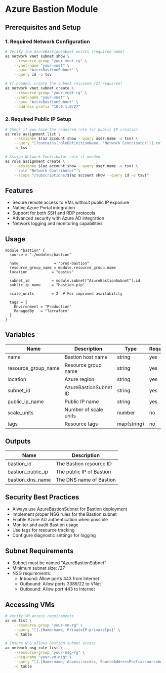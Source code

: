 # Azure Bastion Module

## Prerequisites and Setup

### 1. Required Network Configuration
```bash
# Verify the AzureBastionSubnet exists (required name)
az network vnet subnet show \
    --resource-group "your-vnet-rg" \
    --vnet-name "your-vnet" \
    --name "AzureBastionSubnet" \
    --query id -o tsv

# If needed, create the subnet (minimum /27 required)
az network vnet subnet create \
    --resource-group "your-vnet-rg" \
    --vnet-name "your-vnet" \
    --name "AzureBastionSubnet" \
    --address-prefix "10.0.1.0/27"
```

### 2. Required Public IP Setup
```bash
# Check if you have the required role for public IP creation
az role assignment list \
    --assignee $(az account show --query user.name -o tsv) \
    --query "[?contains(roleDefinitionName, 'Network Contributor')].roleDefinitionName" \
    -o tsv

# Assign Network Contributor role if needed
az role assignment create \
    --assignee $(az account show --query user.name -o tsv) \
    --role "Network Contributor" \
    --scope "/subscriptions/$(az account show --query id -o tsv)"
```

## Features
- Secure remote access to VMs without public IP exposure
- Native Azure Portal integration
- Support for both SSH and RDP protocols
- Advanced security with Azure AD integration
- Network logging and monitoring capabilities

## Usage
```hcl
module "bastion" {
  source = "./modules/bastion"
  
  name                = "prod-bastion"
  resource_group_name = module.resource_group.name
  location           = "eastus"
  
  subnet_id          = module.subnet["AzureBastionSubnet"].id
  public_ip_name     = "bastion-pip"
  
  scale_units        = 2  # For improved availability
  
  tags = {
    Environment = "Production"
    ManagedBy   = "Terraform"
  }
}
```

## Variables

| Name | Description | Type | Required | Default |
|------|-------------|------|----------|---------|
| name | Bastion host name | string | yes | - |
| resource_group_name | Resource group name | string | yes | - |
| location | Azure region | string | yes | - |
| subnet_id | AzureBastionSubnet ID | string | yes | - |
| public_ip_name | Public IP name | string | yes | - |
| scale_units | Number of scale units | number | no | 2 |
| tags | Resource tags | map(string) | no | {} |

## Outputs

| Name | Description |
|------|-------------|
| bastion_id | The Bastion resource ID |
| bastion_public_ip | The public IP of Bastion |
| bastion_dns_name | The DNS name of Bastion |

## Security Best Practices
- Always use AzureBastionSubnet for Bastion deployment
- Implement proper NSG rules for the Bastion subnet
- Enable Azure AD authentication when possible
- Monitor and audit Bastion usage
- Use tags for resource tracking
- Configure diagnostic settings for logging

## Subnet Requirements
- Subnet must be named "AzureBastionSubnet"
- Minimum subnet size: /27
- NSG requirements:
  - Inbound: Allow ports 443 from Internet
  - Outbound: Allow ports 3389/22 to VNet
  - Outbound: Allow port 443 to Internet

## Accessing VMs
```bash
# Verify VM access requirements
az vm list \
    --resource-group "your-vm-rg" \
    --query "[].{Name:name, PrivateIP:privateIps}" \
    -o table

# Ensure NSG allows Bastion subnet access
az network nsg rule list \
    --resource-group "your-nsg-rg" \
    --nsg-name "your-vm-nsg" \
    --query "[].{Name:name, Access:access, SourceAddressPrefix:sourceAddressPrefix, DestinationPortRange:destinationPortRange}" \
    -o table
```